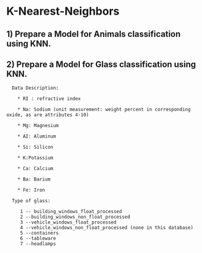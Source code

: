 # K-Nearest-Neighbors

## 1) Prepare a Model for Animals classification using KNN.

## 2) Prepare a Model for Glass classification using KNN.

      Data Description:

        * RI : refractive index

        * Na: Sodium (unit measurement: weight percent in corresponding oxide, as are attributes 4-10)

        * Mg: Magnesium

        * AI: Aluminum

        * Si: Silicon

        * K:Potassium

        * Ca: Calcium

        * Ba: Barium

        * Fe: Iron

      Type of glass: 
        
         1 -- building_windows_float_processed
         2 --building_windows_non_float_processed
         3 --vehicle_windows_float_processed
         4 --vehicle_windows_non_float_processed (none in this database)
         5 --containers
         6 --tableware
         7 --headlamps





